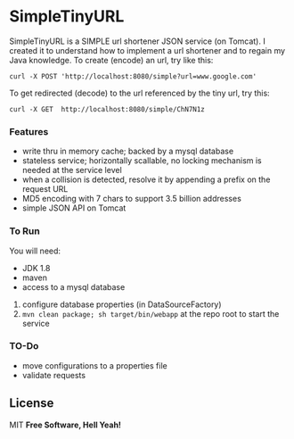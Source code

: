# SimpleTinyURL

SimpleTinyURL is a SIMPLE url shortener JSON service (on Tomcat).  I created it to understand how to implement a url shortener and to regain my Java knowledge.  To create (encode) an url, try like this:

`curl -X POST 'http://localhost:8080/simple?url=www.google.com' `

To get redirected (decode) to the url referenced by the tiny url, try this:

`curl -X GET  http://localhost:8080/simple/ChN7N1z`


### Features
  - write thru in memory cache; backed by a mysql database
  - stateless service; horizontally scallable, no locking mechanism is needed at the service level
  - when a collision is detected, resolve it by appending a prefix on the request URL 
  - MD5 encoding with 7 chars to support 3.5 billion addresses
  - simple JSON API on Tomcat

### To Run
You will need:
- JDK 1.8
- maven
- access to a mysql database 

1. configure database properties (in DataSourceFactory)
2. `mvn clean package; sh target/bin/webapp` at the repo root to start the service

### TO-Do
- move configurations to a properties file
- validate requests



License
----
MIT
**Free Software, Hell Yeah!**
